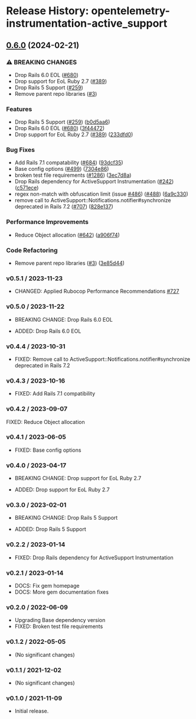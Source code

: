 # Release History: opentelemetry-instrumentation-active_support

## [0.6.0](https://github.com/yoheyk/opentelemetry-ruby-contrib/compare/opentelemetry-instrumentation-active_support-v0.5.1...opentelemetry-instrumentation-active_support/v0.6.0) (2024-02-21)


### ⚠ BREAKING CHANGES

* Drop Rails 6.0 EOL ([#680](https://github.com/yoheyk/opentelemetry-ruby-contrib/issues/680))
* Drop support for EoL Ruby 2.7 ([#389](https://github.com/yoheyk/opentelemetry-ruby-contrib/issues/389))
* Drop Rails 5 Support ([#259](https://github.com/yoheyk/opentelemetry-ruby-contrib/issues/259))
* Remove parent repo libraries ([#3](https://github.com/yoheyk/opentelemetry-ruby-contrib/issues/3))

### Features

* Drop Rails 5 Support ([#259](https://github.com/yoheyk/opentelemetry-ruby-contrib/issues/259)) ([b0d5aa6](https://github.com/yoheyk/opentelemetry-ruby-contrib/commit/b0d5aa68dd660546d28f8f89ef9004ec776c7bf6))
* Drop Rails 6.0 EOL ([#680](https://github.com/yoheyk/opentelemetry-ruby-contrib/issues/680)) ([3f44472](https://github.com/yoheyk/opentelemetry-ruby-contrib/commit/3f44472230964017d1831a47ea0661dc92d55909))
* Drop support for EoL Ruby 2.7 ([#389](https://github.com/yoheyk/opentelemetry-ruby-contrib/issues/389)) ([233dfd0](https://github.com/yoheyk/opentelemetry-ruby-contrib/commit/233dfd0dae81346e9687090f9d8dfb85215e0ba7))


### Bug Fixes

* Add Rails 7.1 compatability ([#684](https://github.com/yoheyk/opentelemetry-ruby-contrib/issues/684)) ([93dcf35](https://github.com/yoheyk/opentelemetry-ruby-contrib/commit/93dcf359a8a66d17fed545f7a642f1d3a83d4ef4))
* Base config options ([#499](https://github.com/yoheyk/opentelemetry-ruby-contrib/issues/499)) ([7304e86](https://github.com/yoheyk/opentelemetry-ruby-contrib/commit/7304e86e9a3beba5c20f790b256bbb54469411ca))
* broken test file requirements ([#1286](https://github.com/yoheyk/opentelemetry-ruby-contrib/issues/1286)) ([3ec7d8a](https://github.com/yoheyk/opentelemetry-ruby-contrib/commit/3ec7d8a456dbd3c9bbad7b397a3da8b8a311d8e3))
* Drop Rails dependency for ActiveSupport Instrumentation ([#242](https://github.com/yoheyk/opentelemetry-ruby-contrib/issues/242)) ([c571ece](https://github.com/yoheyk/opentelemetry-ruby-contrib/commit/c571ecee6283e877fb7df3ea2b01acf722410551))
* regex non-match with obfuscation limit (issue [#486](https://github.com/yoheyk/opentelemetry-ruby-contrib/issues/486)) ([#488](https://github.com/yoheyk/opentelemetry-ruby-contrib/issues/488)) ([6a9c330](https://github.com/yoheyk/opentelemetry-ruby-contrib/commit/6a9c33088c6c9f39b2bc30247a3ed825553c07d4))
* remove call to ActiveSupport::Notifications.notifier#synchronize deprecated in Rails 7.2 ([#707](https://github.com/yoheyk/opentelemetry-ruby-contrib/issues/707)) ([828e137](https://github.com/yoheyk/opentelemetry-ruby-contrib/commit/828e1379fa626078fc9ca278d863481e4c01dc70))


### Performance Improvements

* Reduce Object allocation ([#642](https://github.com/yoheyk/opentelemetry-ruby-contrib/issues/642)) ([a906f74](https://github.com/yoheyk/opentelemetry-ruby-contrib/commit/a906f7465c44edc70ab45a354120905cfcceeb50))


### Code Refactoring

* Remove parent repo libraries ([#3](https://github.com/yoheyk/opentelemetry-ruby-contrib/issues/3)) ([3e85d44](https://github.com/yoheyk/opentelemetry-ruby-contrib/commit/3e85d4436d338f326816c639cd2087751c63feb1))

### v0.5.1 / 2023-11-23

* CHANGED: Applied Rubocop Performance Recommendations [#727](https://github.com/open-telemetry/opentelemetry-ruby-contrib/pull/727)

### v0.5.0 / 2023-11-22

* BREAKING CHANGE: Drop Rails 6.0 EOL

* ADDED: Drop Rails 6.0 EOL

### v0.4.4 / 2023-10-31

* FIXED: Remove call to ActiveSupport::Notifications.notifier#synchronize deprecated in Rails 7.2

### v0.4.3 / 2023-10-16

* FIXED: Add Rails 7.1 compatibility

### v0.4.2 / 2023-09-07

FIXED: Reduce Object allocation

### v0.4.1 / 2023-06-05

* FIXED: Base config options 

### v0.4.0 / 2023-04-17

* BREAKING CHANGE: Drop support for EoL Ruby 2.7 

* ADDED: Drop support for EoL Ruby 2.7 

### v0.3.0 / 2023-02-01

* BREAKING CHANGE: Drop Rails 5 Support 

* ADDED: Drop Rails 5 Support 

### v0.2.2 / 2023-01-14

* FIXED: Drop Rails dependency for ActiveSupport Instrumentation 

### v0.2.1 / 2023-01-14

* DOCS: Fix gem homepage 
* DOCS: More gem documentation fixes 

### v0.2.0 / 2022-06-09

* Upgrading Base dependency version
* FIXED: Broken test file requirements 

### v0.1.2 / 2022-05-05

* (No significant changes)

### v0.1.1 / 2021-12-02

* (No significant changes)

### v0.1.0 / 2021-11-09

* Initial release.
